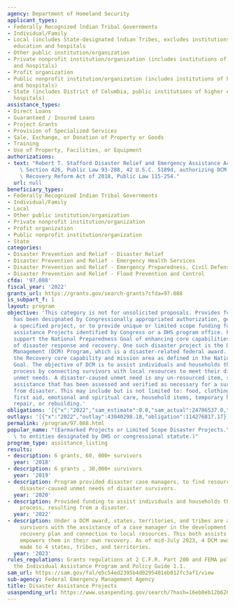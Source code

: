 ```yaml
---
agency: Department of Homeland Security
applicant_types:
- Federally Recognized lndian Tribal Governments
- Individual/Family
- Local (includes State-designated lndian Tribes, excludes institutions of higher
  education and hospitals
- Other public institution/organization
- Private nonprofit institution/organization (includes institutions of higher education
  and hospitals)
- Profit organization
- Public nonprofit institution/organization (includes institutions of higher education
  and hospitals)
- State (includes District of Columbia, public institutions of higher education and
  hospitals)
assistance_types:
- Direct Loans
- Guaranteed / Insured Loans
- Project Grants
- Provision of Specialized Services
- Sale, Exchange, or Donation of Property or Goods
- Training
- Use of Property, Facilities, or Equipment
authorizations:
- text: "Robert T. Stafford Disaster Relief and Emergency Assistance Act, as amended,\
    \ Section 426, Public Law 93-288, 42 U.S.C. 5189d, authorizing DCM \n Disaster\
    \ Recovery Reform Act of 2018, Public Law 115-254."
  url: null
beneficiary_types:
- Federally Recognized Indian Tribal Governments
- Individual/Family
- Local
- Other public institution/organization
- Private nonprofit institution/organization
- Profit organization
- Public nonprofit institution/organization
- State
categories:
- Disaster Prevention and Relief - Disaster Relief
- Disaster Prevention and Relief - Emergency Health Services
- Disaster Prevention and Relief - Emergency Preparedness, Civil Defense
- Disaster Prevention and Relief - Flood Prevention and Control
cfda: '97.088'
fiscal_year: '2022'
grants_url: https://grants.gov/search-grants?cfda=97.088
is_subpart_f: 1
layout: program
objective: 'This category is not for unsolicited proposals. Provides funding that
  has been designated by Congressionally appropriated authorization, generally for
  a specified project, or to provide unique or limited scope funding for certain disaster
  assistance Projects identified by Congress or a DHS program office. Program funds
  support the National Preparedness Goal of enhancing core capabilities in the areas
  of disaster response and recovery. One such disaster project is the Disaster Case
  Management (DCM) Program, which is a disaster-related federal award. DCM supports
  the Recovery core capability and mission area as defined in the National Preparedness
  Goal. The objective of DCM is to assist individuals and households through the recovery
  process by connecting survivors with local resources to meet their disaster-caused
  unmet needs. A disaster-caused unmet need is any un-resourced item, support, or
  assistance that has been assessed and verified as necessary for a survivor to recover
  from disaster. This may include but is not limited to: food, clothing, shelter,
  first aid, emotional and spiritual care, household items, temporary housing, home
  repair, or rebuilding.'
obligations: '[{"x":"2022","sam_estimate":0.0,"sam_actual":24786537.0,"usa_spending_actual":86634868.72},{"x":"2023","sam_estimate":60000000.0,"sam_actual":0.0,"usa_spending_actual":78644357.05},{"x":"2024","sam_estimate":45873584.0,"sam_actual":0.0,"usa_spending_actual":21527169.69}]'
outlays: '[{"x":"2022","outlay":43040298.18,"obligation":114276817.17},{"x":"2023","outlay":21442607.85,"obligation":54221866.06},{"x":"2024","outlay":1811428.27,"obligation":51596674.27}]'
permalink: /program/97.088.html
popular_name: "(Earmarked Projects or Limited Scope Disaster Projects.\r\nRestricted\
  \ to entities designated by DHS or congressional statute.)"
program_type: assistance_listing
results:
- description: 6 grants, 60, 000+ survivors
  year: '2018'
- description: 6 grants , 30,000+ survivors
  year: '2019'
- description: Program provided disaster case managers, to find resources and address
    disaster-caused unmet needs of disaster survivors.
  year: '2020'
- description: Provided funding to assist individuals and households through the recovery
    process, resulting from a disaster.
  year: '2022'
- description: Under a DCM award, states, territories, and tribes are able to provide
    survivors with the assistance of a case manager in the development of their disaster
    recovery plan and connection to local resources. This both assists survivors and
    empowers them in their own recovery. As of mid-July 2023, 4 DCM awards had been
    made to 4 states, tribes, and territories.
  year: '2023'
rules_regulations: Grants regulations at 2 C.F.R. Part 200 and FEMA policy including
  the Individual Assistance Program and Policy Guide 1.1.
sam_url: https://sam.gov/fal/e5c54ed2395b4d0295401eb012fc3af1/view
sub-agency: Federal Emergency Management Agency
title: Disaster Assistance Projects
usaspending_url: https://www.usaspending.gov/search/?hash=16eb0eb12b620beba69ef7fdbe67bad7
---
```

